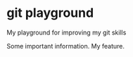 git playground
=============

My playground for improving my git skills

Some important information.
My feature.
